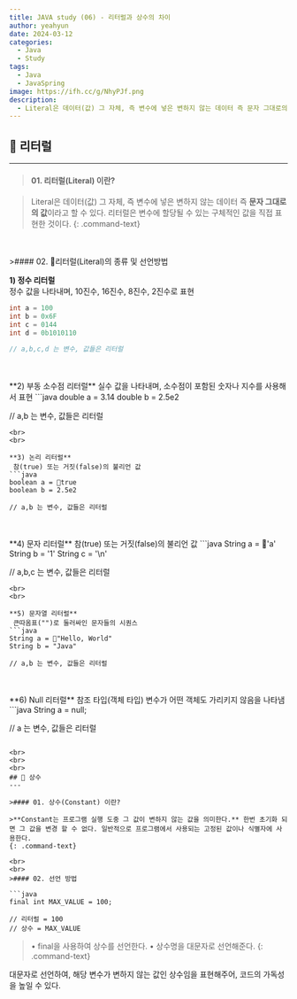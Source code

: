 ```yaml
---
title: JAVA study (06) - 리터럴과 상수의 차이
author: yeahyun
date: 2024-03-12
categories:
  - Java
  - Study
tags:
  - Java
  - JavaSpring
image: https://ifh.cc/g/NhyPJf.png
description:
  - Literal은 데이터(값) 그 자체, 즉 변수에 넣은 변하지 않는 데이터 즉 문자 그대로의 값 이라고 할 수 있다.
---
```

## 🔎 리터럴
---
>#### 01. 리터럴(Literal) 이란?

>Literal은 데이터(값) 그 자체, 즉 변수에 넣은 변하지 않는 데이터 즉 **문자 그대로의 값**이라고 할 수 있다. 리터럴은 변수에 할당될 수 있는 구체적인 값을 직접 표현한 것이다.
{: .command-text}

<br>
<BR>
>#### 02. 리터럴(Literal)의 종류 및 선언방법

**1) 정수 리터럴**   
정수 값을 나타내며, 10진수, 16진수, 8진수, 2진수로 표현
```java
int a = 100
int b = 0x6F
int c = 0144
int d = 0b1010110

// a,b,c,d 는 변수, 값들은 리터럴
```
<br>
<br>
**2) 부동 소수점 리터럴**   
 실수 값을 나타내며, 소수점이 포함된 숫자나 지수를 사용해서 표현
```java
double a = 3.14
double b = 2.5e2

// a,b 는 변수, 값들은 리터럴
```
<br>
<br>

**3) 논리 리터럴**   
 참(true) 또는 거짓(false)의 불리언 값
```java
boolean a = true
boolean b = 2.5e2

// a,b 는 변수, 값들은 리터럴
```
<br>
<br>
**4) 문자 리터럴**   
 참(true) 또는 거짓(false)의 불리언 값
```java
String a = 'a'
String b = '1'
String c = '\n'

// a,b,c 는 변수, 값들은 리터럴
```
<br>
<br>

**5) 문자열 리터럴**   
 큰따옴표("")로 둘러싸인 문자들의 시퀀스
```java
String a = "Hello, World"
String b = "Java"

// a,b 는 변수, 값들은 리터럴
```
<br>
<br>
**6) Null 리터럴**   
 참조 타입(객체 타입) 변수가 어떤 객체도 가리키지 않음을 나타냄
```java
String a = null;

// a 는 변수, 값들은 리터럴
```

<br>
<br>
<br>
## 🔎 상수
---

>#### 01. 상수(Constant) 이란?

>**Constant는 프로그램 실행 도중 그 값이 변하지 않는 값을 의미한다.** 한번 초기화 되면 그 값을 변경 할 수 없다. 일반적으로 프로그램에서 사용되는 고정된 값이나 식별자에 사용한다.
{: .command-text}

<br>
<br>
>#### 02. 선언 방법

```java
final int MAX_VALUE = 100;

// 리터럴 = 100
// 상수 = MAX_VALUE
```

>• final을 사용하여 상수를 선언한다.
>• 상수명을 대문자로 선언해준다.
{: .command-text}

대문자로 선언하여, 해당 변수가 변하지 않는 값인 상수임을 표현해주어, 코드의 가독성을 높일 수 있다.

